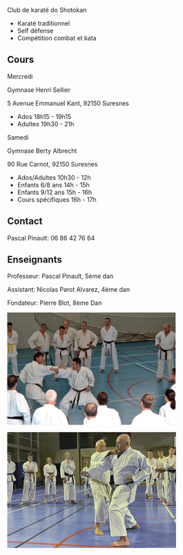 Club de karaté do Shotokan
- Karaté traditionnel
- Self défense
- Compétition combat et kata

## Cours

Mercredi

Gymnase Henri Sellier

5 Avenue Emmanuel Kant, 92150 Suresnes
- Ados 18h15 - 19h15
- Adultes 19h30 - 21h

Samedi

Gymnase Berty Albrecht

90 Rue Carnot, 92150 Suresnes
- Ados/Adultes 10h30 - 12h
- Enfants 6/8 ans 14h - 15h
- Enfants 9/12 ans 15h - 16h
- Cours spécifiques 16h - 17h

## Contact

Pascal Pinault: 06 86 42 76 64

## Enseignants

Professeur: Pascal Pinault, 5ème dan

Assistant: Nicolas Parot Alvarez, 4ème dan

Fondateur: Pierre Blot, 8ème Dan

![Stage avec Pierre Blot](kcs_blot_390.jpeg)

![Stage avec Jean-Pierre Lavorato](kcs_lav.jpg)

